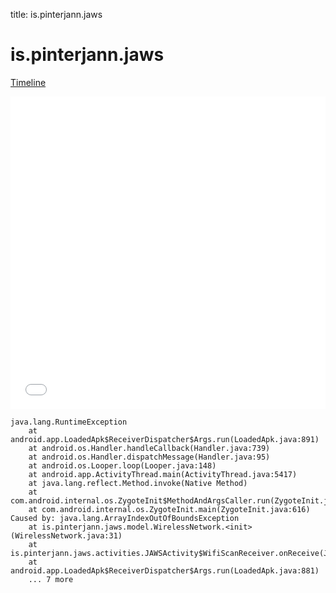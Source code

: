 title: is.pinterjann.jaws

# is.pinterjann.jaws

[Timeline](./vis-timeline.html)

<iframe src="./vis-timeline.html" width="100%" height="500px" style="border:none;"></iframe>

```
java.lang.RuntimeException
	at android.app.LoadedApk$ReceiverDispatcher$Args.run(LoadedApk.java:891)
	at android.os.Handler.handleCallback(Handler.java:739)
	at android.os.Handler.dispatchMessage(Handler.java:95)
	at android.os.Looper.loop(Looper.java:148)
	at android.app.ActivityThread.main(ActivityThread.java:5417)
	at java.lang.reflect.Method.invoke(Native Method)
	at com.android.internal.os.ZygoteInit$MethodAndArgsCaller.run(ZygoteInit.java:726)
	at com.android.internal.os.ZygoteInit.main(ZygoteInit.java:616)
Caused by: java.lang.ArrayIndexOutOfBoundsException
	at is.pinterjann.jaws.model.WirelessNetwork.<init>(WirelessNetwork.java:31)
	at is.pinterjann.jaws.activities.JAWSActivity$WifiScanReceiver.onReceive(JAWSActivity.java:218)
	at android.app.LoadedApk$ReceiverDispatcher$Args.run(LoadedApk.java:881)
	... 7 more

```



